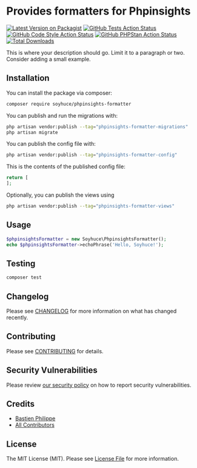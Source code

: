 # Provides formatters for Phpinsights

[![Latest Version on Packagist](https://img.shields.io/packagist/v/soyhuce/phpinsights-formatter.svg?style=flat-square)](https://packagist.org/packages/soyhuce/phpinsights-formatter)
[![GitHub Tests Action Status](https://img.shields.io/github/workflow/status/soyhuce/phpinsights-formatter/run-tests?label=tests)](https://github.com/soyhuce/phpinsights-formatter/actions?query=workflow%3Arun-tests+branch%3Amain)
[![GitHub Code Style Action Status](https://img.shields.io/github/workflow/status/soyhuce/phpinsights-formatter/Check%20&%20fix%20styling?label=code%20style)](https://github.com/soyhuce/phpinsights-formatter/actions?query=workflow%3A"Check+%26+fix+styling"+branch%3Amain)
[![GitHub PHPStan Action Status](https://img.shields.io/github/workflow/status/soyhuce/phpinsights-formatter/PHPStan?label=phpstan)](https://github.com/soyhuce/phpinsights-formatter/actions?query=workflow%3APHPStan+branch%3Amain)
[![Total Downloads](https://img.shields.io/packagist/dt/soyhuce/phpinsights-formatter.svg?style=flat-square)](https://packagist.org/packages/soyhuce/phpinsights-formatter)

This is where your description should go. Limit it to a paragraph or two. Consider adding a small example.

## Installation

You can install the package via composer:

```bash
composer require soyhuce/phpinsights-formatter
```

You can publish and run the migrations with:

```bash
php artisan vendor:publish --tag="phpinsights-formatter-migrations"
php artisan migrate
```

You can publish the config file with:

```bash
php artisan vendor:publish --tag="phpinsights-formatter-config"
```

This is the contents of the published config file:

```php
return [
];
```

Optionally, you can publish the views using

```bash
php artisan vendor:publish --tag="phpinsights-formatter-views"
```

## Usage

```php
$phpinsightsFormatter = new Soyhuce\PhpinsightsFormatter();
echo $phpinsightsFormatter->echoPhrase('Hello, Soyhuce!');
```

## Testing

```bash
composer test
```

## Changelog

Please see [CHANGELOG](CHANGELOG.md) for more information on what has changed recently.

## Contributing

Please see [CONTRIBUTING](.github/CONTRIBUTING.md) for details.

## Security Vulnerabilities

Please review [our security policy](../../security/policy) on how to report security vulnerabilities.

## Credits

- [Bastien Philippe](https://github.com/Soyhuce)
- [All Contributors](../../contributors)

## License

The MIT License (MIT). Please see [License File](LICENSE.md) for more information.
